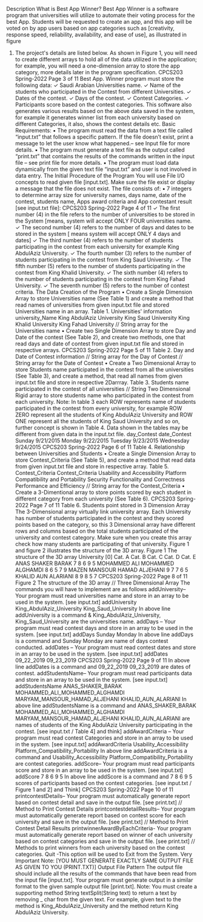 Description
What is Best App Winner?
Best App Winner is a software program that universities will utilize to automate 
their voting process for the best App. Students will be requested to create an app, 
and this app will be voted on by app users based on app categories such as [creativity, 
response speed, reliability, availability, and ease of use], as illustrated in figure 
1. The project's details are listed below.
As shown in Figure 1, you will need to create different arrays to hold all of the data 
utilized in the application; for example, you will need a one-dimension array to store 
the app category, more details later in the program specification.
CPCS203 Spring-2022 Page 3 of 11 
Best App. Winner program must store the following data:
✓ Saudi Arabian Universities name.
✓ Name of the students who participated in the Contest from different 
Universities. 
✓ Dates of the contest. 
✓ Days of the contest.
✓ Contest Categories.
✓ Participants score based on the contest categories.
This software also generates various results based on the above data saved in the 
system, for example it generates winner list from each university based on different 
Categories, it also, shows the contest details etc.
Basic Requirements:
▪ The program must read the data from a text file called “input.txt”
that follows a specific pattern. If the file doesn’t exist, print a 
message to let the user know what happened.– see Input file for 
more details. 
▪ The program must generate a text file as the output called 
“print.txt” that contains the results of the commands written in 
the input file – see print file for more details.
▪ The program must load data dynamically from the given text file 
“input.txt” and user is not involved in data entry.
The Initial Procedure of the Program
You will use File I/O concepts to read given file [input.txt]. Make sure the file 
exist or display a message that the file does not exist. The file consists of:
▪ 7 integers to determine array size for university names, days name, date 
of the contest, students name, Apps award criteria and App contestant 
result [see input.txt file]:
CPCS203 Spring-2022 Page 4 of 11 
✓ The first number (4) in the file refers to the number of universities to 
be stored in the System [means, system will accept ONLY FOUR 
universities name.
✓ The second number (4) refers to the number of days and dates to be 
stored in the system [ means system will accept ONLY 4 days and dates] 
✓ The third number (4) refers to the number of students participating in 
the contest from each university for example King AbdulAziz 
University. 
✓ The fourth number (3) refers to the number of students participating 
in the contest from King Saud University. 
✓ The fifth number (5) refers to the number of students participating in 
the contest from King Khalid University. 
✓ The sixth number (4) refers to the number of students participating in 
the contest from King Fahad University. 
✓ The seventh number (5) refers to the number of contest criteria. 
The Data Creation of the Program 
• Create a Single Dimension Array to store Universities name (See Table 1) and
create a method that read names of universities from given input.txt file and 
stored Universities name in an array.
Table 1. Universities' information
university_Name
King AbdulAziz University
King Saud University
King Khalid University
King Fahad University
// String array for the Universities name
• Create two Single Dimension Array to store Day and Date of the contest 
(See Table 2), and create two methods, one that read days and date of contest 
from given input.txt file and stored in respective arrays.
CPCS203 Spring-2022 Page 5 of 11 
Table 2. Day and Date of Contest information
// String array for the Day of Contest 
// String array for the Date of Contest 
• Create a Two Dimensional Array to store Students name participated in the 
contest from all the universities (See Table 3), and create a method, that 
read all names from given input.txt file and store in respective 2Darrray.
Table 3. Students name participated in the contest of all universities
// String Two Dimensional Rigid array to store students name who participated in 
the contest from each university.
Note: In table 3 each ROW represents name of students participated in the contest 
from every university, for example ROW ZERO represent all the students of King 
AbdulAziz University and ROW ONE represent all the students of King Saud 
University and so on, further concept is shown in Table 4. Data shown in the tables 
may be different from given data in the input.txt file.
day_Contest date_Contest
Sunday 9/21/2015
Monday 9/22/2015
Tuesday 9/23/2015
Wednesday 9/24/2015
CPCS203 Spring-2022 Page 6 of 11 
Table 4. Relationship between Universities and Students 
• Create a Single Dimension Array to store Contest_Criteria (See Table 5), and 
create a method that read data from given input.txt file and store in 
respective array.
Table 5. Contest_Criteria
Contest_Criteria
Usability and Accessibility
Platform Compatibility and Portability
Security
Functionality and Correctness
Performance and Efficiency
// String array for the Contest_Criteria
• Create a 3-Dimentional array to store points scored by each student in 
different category from each university (See Table 6). 
CPCS203 Spring-2022 Page 7 of 11 
Table 6. Students point stored in 3 Dimension Array
The 3-Dimensional array virtually link university array. Each University has 
number of students participated in the contest and they scored points based 
on the category, so this 3 Dimensional array have different rows and columns 
based on the total students participated of the university and contest 
category. Make sure when you create this array check how many students are 
participating of that university. Figure 1 and figure 2 illustrates the structure 
of the 3D array.
Figure 1 The structure of the 3D array
University [0] Cat. A Cat. B Cat. C Cat. D Cat. E
ANAS SHAKER BARAK
7 8 6 9 5
MOHAMMED ALI MOHAMMED 
ALGHAMDI
8 6 5 7 9
MAZEN MANSOUR HAMAD 
ALJEHANI
9 7 7 6 5
KHALID AUN ALARIANI
8 9 8 5 7
CPCS203 Spring-2022 Page 8 of 11 
Figure 2 The structure of the 3D array
// Three Dimensional Array 
The commands you will have to implement are as follows
addUniversity– Your program must read universities name and store in an 
array to be used in the system. [see input.txt]
addUniversity 
King_AbdulAziz_University King_Saud_University
In above line addUniversity is a command & King_AbdulAziz_University,
King_Saud_University are the universities name.
addDays – Your program must read contest days and store in an array to be 
used in the system. [see input.txt]
addDays 
Sunday Monday
In above line addDays is a command and Sunday Monday are name of days 
contest conducted.
addDates – Your program must read contest dates and store in an array to be 
used in the system. [see input.txt]
addDates 
09_22_2019 09_23_2019
CPCS203 Spring-2022 Page 9 of 11 
In above line addDates is a command and 09_22_2019 09_23_2019 are 
dates of contest.
addStudentsName– Your program must read participants data and store in an 
array to be used in the system. [see input.txt]
addStudentsName
ANAS_SHAKER_BARAK MOHAMMED_ALI_MOHAMMED_ALGHAMDI 
MARYAM_MANSOUR_HAMAD_ALJEHANI KHALID_AUN_ALARIANI
In above line addStudentsName is a command and 
ANAS_SHAKER_BARAK MOHAMMED_ALI_MOHAMMED_ALGHAMDI 
MARYAM_MANSOUR_HAMAD_ALJEHANI KHALID_AUN_ALARIANI are names 
of students of the King AbdulAziz University participating in the contest.
[see input.txt / Table 4] and think]
addAwardCriteria – Your program must read contest Categories and store in 
an array to be used in the system. [see input.txt]
addAwardCriteria 
Usability_Accessibility Platform_Compatibility_Portability
In above line addAwardCriteria is a command and Usability_Accessibility 
Platform_Compatibility_Portability are contest categories.
addScore– Your program must read participants score and store in an array 
to be used in the system. [see input.txt]
addScore
7 8 6 9 5
In above line addScore is a command and 7 8 6 9 5 scores of participants 
based on the contest categories.
[see input.txt / Figure 1 and 2] and Think]
CPCS203 Spring-2022 Page 10 of 11 
printcontestDetails– Your program must automatically generate report based 
on contest detail and save in the output file. [see print.txt]
// Method to Print Contest Details
printcontestdetailResults– Your program must automatically generate report 
based on contest score for each university and save in the output file. [see 
print.txt]
// Method to Print Contest Detail Results
printwinnerAwardByEachCriteria- Your program must automatically generate 
report based on winner of each university based on contest categories and 
save in the output file. [see print.txt]
// Methods to print winners from each university based on the contest 
categories.
Quit -This option will be used to Exit from the System. 
Very Important Note: [YOU MUST GENERATE EXACTLY SAME OUTPUT FILE AS 
GIVEN TO YOU (PRINT.TXT)]
Output File Pattern 
The output file should include all the results of the commands that have been 
read from the input file [input.txt]. Your program must generate output in a 
similar format to the given sample output file [print.txt].
Note: You must create a supporting method String textSplit(String text) to return 
a text by removing _ char from the given text.
For example, given text to the method is King_AbdulAziz_University and the 
method return King AbdulAziz University.
